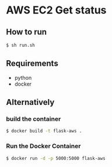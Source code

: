 # AWS EC2 Get status
## How to run
```sh
$ sh run.sh
```
## Requirements
* python
* docker
## Alternatively
### build the container
```sh
$ docker build -t flask-aws .
```
### Run the Docker Container
```sh
$ docker run -d -p 5000:5000 flask-aws
```
